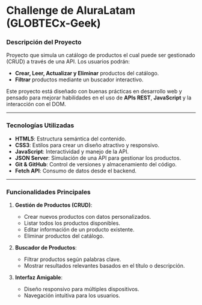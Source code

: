 # Challenge de AluraLatam (GLOBTECx-Geek)

### Descripción del Proyecto
Proyecto que simula un catálogo de productos el cual puede ser gestionado (CRUD) a través de una API. Los usuarios podrán:
- **Crear, Leer, Actualizar y Eliminar** productos del catálogo.
- **Filtrar** productos mediante un buscador interactivo.

Este proyecto está diseñado con buenas prácticas en desarrollo web y pensado para mejorar habilidades en el uso de **APIs REST**, **JavaScript** y la interacción con el DOM.

---

### Tecnologías Utilizadas
- **HTML5**: Estructura semántica del contenido.
- **CSS3**: Estilos para crear un diseño atractivo y responsivo.
- **JavaScript**: Interactividad y manejo de la API.
- **JSON Server**: Simulación de una API para gestionar los productos.
- **Git & GitHub**: Control de versiones y almacenamiento del código.
- **Fetch API**: Consumo de datos desde el backend.

---

### Funcionalidades Principales
1. **Gestión de Productos (CRUD)**:
   - Crear nuevos productos con datos personalizados.
   - Listar todos los productos disponibles.
   - Editar información de un producto existente.
   - Eliminar productos del catálogo.

2. **Buscador de Productos**:
   - Filtrar productos según palabras clave.
   - Mostrar resultados relevantes basados en el título o descripción.

3. **Interfaz Amigable**:
   - Diseño responsivo para múltiples dispositivos.
   - Navegación intuitiva para los usuarios.
